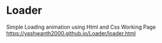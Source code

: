 # Loader
Simple Loading animation using Html and Css
Working Page https://yashwanth2000.github.io/Loader/loader.html
